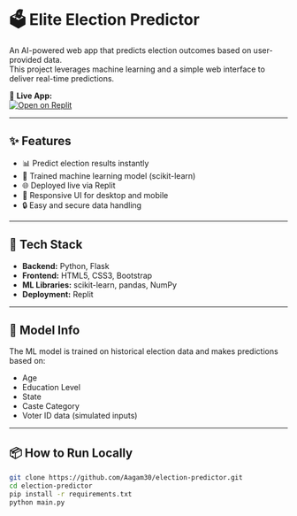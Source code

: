 # 🗳️ Elite Election Predictor

An AI-powered web app that predicts election outcomes based on user-provided data.  
This project leverages machine learning and a simple web interface to deliver real-time predictions.

🔗 **Live App:**  
[![Open on Replit](https://img.shields.io/badge/Open%20in-Replit-1f425f?logo=replit&style=for-the-badge)](https://35303ec4-d441-4013-abcc-6263b3f83365-00-3hca24q1b3h8b.sisko.replit.dev/)

---

## ✨ Features

- 📊 Predict election results instantly
- 🧠 Trained machine learning model (scikit-learn)
- 🌐 Deployed live via Replit
- 📱 Responsive UI for desktop and mobile
- 🔒 Easy and secure data handling

---

## 🚀 Tech Stack

- **Backend:** Python, Flask
- **Frontend:** HTML5, CSS3, Bootstrap
- **ML Libraries:** scikit-learn, pandas, NumPy
- **Deployment:** Replit

---

## 🧠 Model Info

The ML model is trained on historical election data and makes predictions based on:
- Age
- Education Level
- State
- Caste Category
- Voter ID data (simulated inputs)

---

## 📦 How to Run Locally

```bash
git clone https://github.com/Aagam30/election-predictor.git
cd election-predictor
pip install -r requirements.txt
python main.py

